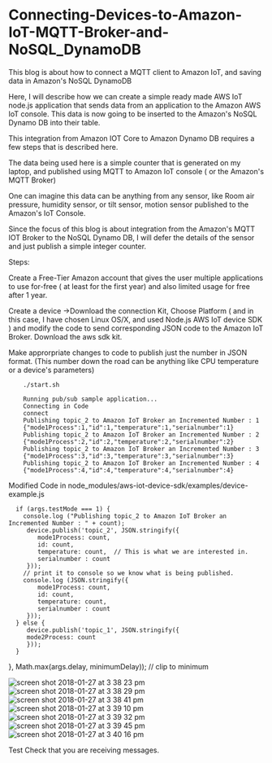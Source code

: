 # Connecting-Devices-to-Amazon-IoT-MQTT-Broker-and-NoSQL_DynamoDB
This blog is about how to connect a MQTT client to Amazon IoT, and saving data in Amazon's NoSQL DynamoDB

Here, I will describe how we can create a simple ready made AWS IoT node.js application that sends data from an application
to the Amazon AWS IoT console. This data is now going to be inserted to the Amazon's NoSQL Dynamo DB into their table.

This integration from Amazon IOT Core to Amazon Dynamo DB requires a few steps that is described here.

The data being used here is a simple counter that is generated on my laptop, and published using MQTT to Amazon IoT console ( or the Amazon's MQTT Broker) 

One can imagine this data can be anything from any sensor, like Room air pressure, humidity sensor, or tilt sensor, motion sensor published to the Amazon's IoT Console.

Since the focus of this blog is about integration from the Amazon's MQTT IOT Broker to the NoSQL Dynamo DB, I will defer the details of the sensor and just publish a simple integer counter.

Steps:

Create a Free-Tier Amazon account that gives the user multiple applications to use for-free ( at least for the first year) and also limited usage for free after 1 year.

Create a device ->Download the connection Kit, Choose Platform ( and in this case, I have chosen Linux OS/X, and used Node.js AWS IoT device SDK ) and modify the code to send 
corresponding JSON code to the Amazon IoT Broker.
Download the aws sdk kit.


Make approrpriate changes to code to publish just the number in JSON format. (This number down the road can be anything like CPU temperature or a device's parameters)

		./start.sh 
		
		Running pub/sub sample application...
		Connecting in Code
		connect
		Publishing topic_2 to Amazon IoT Broker an Incremented Number : 1
		{"mode1Process":1,"id":1,"temperature":1,"serialnumber":1}
		Publishing topic_2 to Amazon IoT Broker an Incremented Number : 2
		{"mode1Process":2,"id":2,"temperature":2,"serialnumber":2}
		Publishing topic_2 to Amazon IoT Broker an Incremented Number : 3
		{"mode1Process":3,"id":3,"temperature":3,"serialnumber":3}
		Publishing topic_2 to Amazon IoT Broker an Incremented Number : 4
		{"mode1Process":4,"id":4,"temperature":4,"serialnumber":4}


Modified Code in node_modules/aws-iot-device-sdk/examples/device-example.js

      if (args.testMode === 1) {
        console.log ("Publishing topic_2 to Amazon IoT Broker an Incremented Number : " + count);
         device.publish('topic_2', JSON.stringify({
            mode1Process: count,
            id: count,
            temperature: count,  // This is what we are interested in.
            serialnumber : count
         }));
        // print it to console so we know what is being published.
        console.log (JSON.stringify({
            mode1Process: count,
            id: count,
            temperature: count,
            serialnumber : count
         }));
      } else {
         device.publish('topic_1', JSON.stringify({
         mode2Process: count
         }));
      }
   }, Math.max(args.delay, minimumDelay)); // clip to minimum


![screen shot 2018-01-27 at 3 38 23 pm](https://user-images.githubusercontent.com/14288989/35470956-852ec15c-0378-11e8-8172-a34db2dba6fd.png)
![screen shot 2018-01-27 at 3 38 29 pm](https://user-images.githubusercontent.com/14288989/35470955-84f45bc0-0378-11e8-9809-d6f774ddb7fb.png)
![screen shot 2018-01-27 at 3 38 41 pm](https://user-images.githubusercontent.com/14288989/35470954-84bc7660-0378-11e8-9770-fdbf80c660f1.png)
![screen shot 2018-01-27 at 3 39 10 pm](https://user-images.githubusercontent.com/14288989/35470953-84840352-0378-11e8-8da7-c5181e07ad79.png)
![screen shot 2018-01-27 at 3 39 32 pm](https://user-images.githubusercontent.com/14288989/35470952-844ca330-0378-11e8-9cd5-a818d415014c.png)
![screen shot 2018-01-27 at 3 39 45 pm](https://user-images.githubusercontent.com/14288989/35470951-841277a0-0378-11e8-90c4-c766a147107e.png)
![screen shot 2018-01-27 at 3 40 16 pm](https://user-images.githubusercontent.com/14288989/35470950-83d6be90-0378-11e8-8903-af9d7f31e8a0.png)


Test
Check that you are receiving messages.



